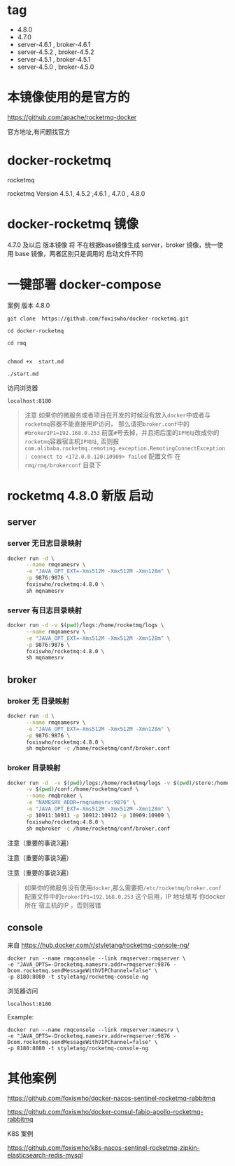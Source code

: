 # tag
- 4.8.0
- 4.7.0
- server-4.6.1 , broker-4.6.1
- server-4.5.2 , broker-4.5.2
- server-4.5.1 , broker-4.5.1
- server-4.5.0 , broker-4.5.0

# 本镜像使用的是官方的

https://github.com/apache/rocketmq-docker

官方地址,有问题找官方

# docker-rocketmq
rocketmq

rocketmq Version  4.5.1, 4.5.2 ,4.6.1 , 4.7.0 , 4.8.0

# docker-rocketmq 镜像

4.7.0 及以后 版本镜像 将 不在根据base镜像生成 server，broker  镜像，统一使用  base  镜像，两者区别只是调用的 启动文件不同


# 一键部署 docker-compose
案例 版本 4.8.0

```SHELL
git clone  https://github.com/foxiswho/docker-rocketmq.git

cd docker-rocketmq

cd rmq


chmod +x  start.md

./start.md

```

访问浏览器
```SHELL
localhost:8180
```

>注意 如果你的微服务或者项目在开发的时候没有放入`docker`中或者与`rocketmq`容器不能直接用IP访问，
那么请把`broker.conf`中的 `#brokerIP1=192.168.0.253` 前面`#`号去掉，并且把后面的`IP地址`改成你的`rocketmq`容器宿主机`IP地址`,
否则报 `com.alibaba.rocketmq.remoting.exception.RemotingConnectException: connect to <172.0.0.120:10909> failed`
>配置文件 在 `rmq/rmq/brokerconf` 目录下

# rocketmq 4.8.0 新版 启动
## server
### server 无日志目录映射
```bash
docker run -d \
      --name rmqnamesrv \
      -e "JAVA_OPT_EXT=-Xms512M -Xmx512M -Xmn128m" \
      -p 9876:9876 \
      foxiswho/rocketmq:4.8.0 \
      sh mqnamesrv
```
### server 有日志目录映射
```bash
docker run -d -v $(pwd)/logs:/home/rocketmq/logs \
      --name rmqnamesrv \
      -e "JAVA_OPT_EXT=-Xms512M -Xmx512M -Xmn128m" \
      -p 9876:9876 \
      foxiswho/rocketmq:4.8.0 \
      sh mqnamesrv
```
## broker
### broker 无 目录映射
```bash
docker run -d \
      --name rmqnamesrv \
      -e "JAVA_OPT_EXT=-Xms512M -Xmx512M -Xmn128m" \
      -p 9876:9876 \
      foxiswho/rocketmq:4.8.0 \
      sh mqbroker -c /home/rocketmq/conf/broker.conf
```
### broker 目录映射
```bash
docker run -d  -v $(pwd)/logs:/home/rocketmq/logs -v $(pwd)/store:/home/rocketmq/store \
      -v $(pwd)/conf:/home/rocketmq/conf \
      --name rmqbroker \
      -e "NAMESRV_ADDR=rmqnamesrv:9876" \
      -e "JAVA_OPT_EXT=-Xms512M -Xmx512M -Xmn128m" \
      -p 10911:10911 -p 10912:10912 -p 10909:10909 \
      foxiswho/rocketmq:4.8.0 \
      sh mqbroker -c /home/rocketmq/conf/broker.conf
```


注意（重要的事说3遍）

注意（重要的事说3遍）

注意（重要的事说3遍）

>如果你的微服务没有使用`docker`,那么需要把`/etc/rocketmq/broker.conf` 配置文件中的`brokerIP1=192.168.0.253` 这个启用，IP 地址填写 你docker 所在 宿主机的IP ，否则报错


## console
来自
https://hub.docker.com/r/styletang/rocketmq-console-ng/

```SEHLL
docker run --name rmqconsole --link rmqserver:rmqserver \
-e "JAVA_OPTS=-Drocketmq.namesrv.addr=rmqserver:9876 -Dcom.rocketmq.sendMessageWithVIPChannel=false" \
-p 8180:8080 -t styletang/rocketmq-console-ng
```

浏览器访问
```SEHLL
localhost:8180
```

Example:
```SEHLL
docker run --name rmqconsole --link rmqserver:namesrv \
-e "JAVA_OPTS=-Drocketmq.namesrv.addr=rmqserver:9876 -Dcom.rocketmq.sendMessageWithVIPChannel=false" \
-p 8180:8080 -t styletang/rocketmq-console-ng
```


# 其他案例

https://github.com/foxiswho/docker-nacos-sentinel-rocketmq-rabbitmq

https://github.com/foxiswho/docker-consul-fabio-apollo-rocketmq-rabbitmq

K8S 案例

https://github.com/foxiswho/k8s-nacos-sentinel-rocketmq-zipkin-elasticsearch-redis-mysql
